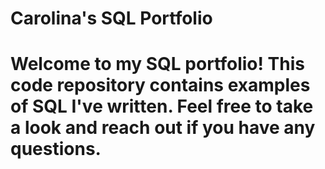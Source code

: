 # Carolina's SQL Portfolio

# Welcome to my SQL portfolio! This code repository contains examples of SQL I've written. Feel free to take a look and reach out if you have any questions.
